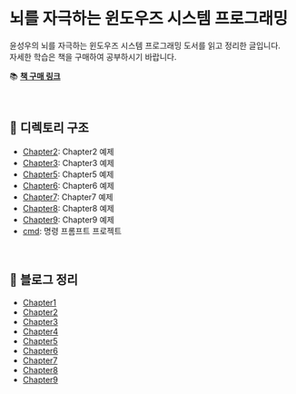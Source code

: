 ﻿# 뇌를 자극하는 윈도우즈 시스템 프로그래밍

윤성우의 뇌를 자극하는 윈도우즈 시스템 프로그래밍 도서를 읽고 정리한 글입니다.  
자세한 학습은 책을 구매하여 공부하시기 바랍니다.

📚 **[책 구매 링크](https://product.kyobobook.co.kr/detail/S000001223395)**

<br>

## 📂 디렉토리 구조

- [Chapter2](./Chapter2): Chapter2 예제
- [Chapter3](./Chapter3): Chapter3 예제
- [Chapter5](./Chapter5): Chapter5 예제
- [Chapter6](./Chapter6): Chapter6 예제
- [Chapter7](./Chapter7): Chapter7 예제
- [Chapter8](./Chapter8): Chapter8 예제
- [Chapter9](./Chapter9): Chapter9 예제
- [cmd](./cmd): 명령 프롬프트 프로젝트

<br>

## 📝 블로그 정리

- [Chapter1](https://shine94.tistory.com/365)
- [Chapter2](https://shine94.tistory.com/366)
- [Chapter3](https://shine94.tistory.com/367)
- [Chapter4](https://shine94.tistory.com/369)
- [Chapter5](https://shine94.tistory.com/370)
- [Chapter6](https://shine94.tistory.com/372)
- [Chapter7](https://shine94.tistory.com/374)
- [Chapter8](https://shine94.tistory.com/382)
- [Chapter9](https://shine94.tistory.com/386)